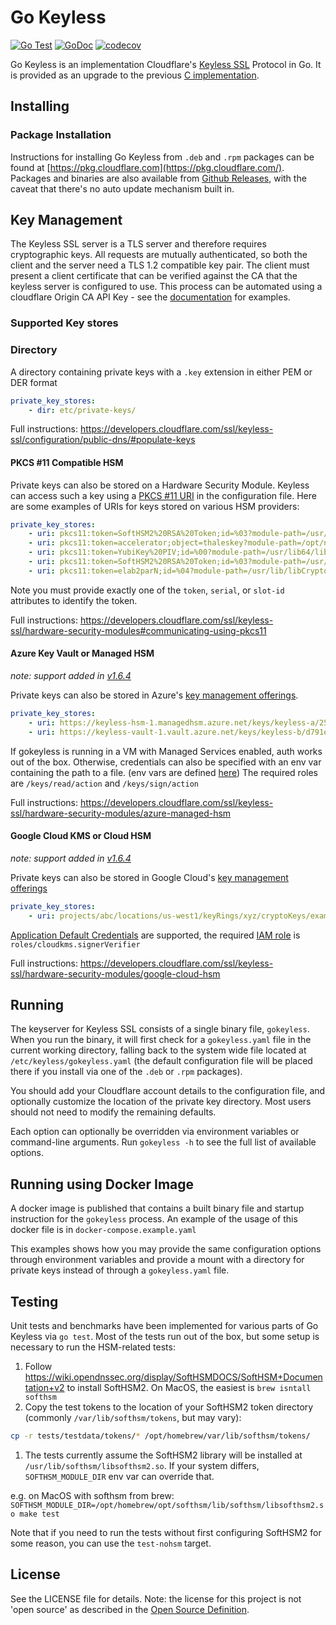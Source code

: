 # Go Keyless

[![Go Test](https://github.com/cloudflare/gokeyless/actions/workflows/go.yml/badge.svg)](https://github.com/cloudflare/gokeyless/actions/workflows/go.yml)
[![GoDoc](https://pkg.go.dev/badge/github.com/cloudflare/gokeyless)](https://pkg.go.dev/github.com/cloudflare/gokeyless)
[![codecov](https://codecov.io/github/cloudflare/gokeyless/branch/master/graph/badge.svg?token=kcha1ub1Ju)](https://codecov.io/github/cloudflare/gokeyless)

Go Keyless is an implementation Cloudflare's [Keyless SSL](https://blog.cloudflare.com/keyless-ssl-the-nitty-gritty-technical-details/) Protocol in Go. It is provided as an upgrade to the previous [C implementation](https://github.com/cloudflare/keyless).

## Installing

### Package Installation

Instructions for installing Go Keyless from `.deb` and `.rpm` packages can be found at [https://pkg.cloudflare.com](https://pkg.cloudflare.com/). Packages and binaries are also available from [Github Releases](https://github.com/cloudflare/gokeyless/releases), with the caveat that there's no auto update mechanism built in.

## Key Management

The Keyless SSL server is a TLS server and therefore requires cryptographic keys. All requests are mutually authenticated, so both the client and the server need a TLS 1.2 compatible key pair. The client must present a client certificate that can be verified against the CA that the keyless server is configured to use. This process can be automated using a cloudflare Origin CA API Key - see the [documentation](https://developers.cloudflare.com/ssl/keyless-ssl/) for examples.

### Supported Key stores

### Directory

A directory containing private keys with a `.key` extension in either PEM or DER format

```yaml
private_key_stores:
    - dir: etc/private-keys/
```

Full instructions: https://developers.cloudflare.com/ssl/keyless-ssl/configuration/public-dns/#populate-keys

#### PKCS #11 Compatible HSM

Private keys can also be stored on a Hardware Security Module. Keyless can access such a key using a [PKCS #11 URI](https://tools.ietf.org/html/rfc7512) in the configuration file. Here are some examples of URIs for keys stored on various HSM providers:

```yaml
private_key_stores:
    - uri: pkcs11:token=SoftHSM2%20RSA%20Token;id=%03?module-path=/usr/lib64/libsofthsm2.so&pin-value=1234
    - uri: pkcs11:token=accelerator;object=thaleskey?module-path=/opt/nfast/toolkits/pkcs11/libcknfast.so
    - uri: pkcs11:token=YubiKey%20PIV;id=%00?module-path=/usr/lib64/libykcs11.so&pin-value=123456&max-sessions=1
    - uri: pkcs11:token=SoftHSM2%20RSA%20Token;id=%03?module-path=/usr/lib64/libsofthsm2.so&pin-value=1234
    - uri: pkcs11:token=elab2parN;id=%04?module-path=/usr/lib/libCryptoki2_64.so&pin-value=crypto1
```

Note you must provide exactly one of the `token`, `serial`, or `slot-id` attributes to identify the token.

Full instructions: https://developers.cloudflare.com/ssl/keyless-ssl/hardware-security-modules#communicating-using-pkcs11

#### Azure Key Vault or Managed HSM

_note: support added in [v1.6.4](https://github.com/cloudflare/gokeyless/releases/tag/v1.6.4)_

Private keys can also be stored in Azure's [key management offerings](https://docs.microsoft.com/en-us/azure/key-vault/keys/about-keys).

```yaml
private_key_stores:
    - uri: https://keyless-hsm-1.managedhsm.azure.net/keys/keyless-a/256400ae07e74327b5d233c15aea837
    - uri: https://keyless-vault-1.vault.azure.net/keys/keyless-b/d791e7f42b3a4f3ea8acc65014ea6a95
```

If gokeyless is running in a VM with Managed Services enabled, auth works out of the box. Otherwise, credentials can also be specified with an env var containing the path to a file. (env vars are defined [here](https://pkg.go.dev/github.com/Azure/go-autorest/autorest/azure/auth#pkg-constants))
The required roles are `/keys/read/action` and `/keys/sign/action`

Full instructions: https://developers.cloudflare.com/ssl/keyless-ssl/hardware-security-modules/azure-managed-hsm

#### Google Cloud KMS or Cloud HSM

_note: support added in [v1.6.4](https://github.com/cloudflare/gokeyless/releases/tag/v1.6.4)_

Private keys can also be stored in Google Cloud's [key management offerings](https://cloud.google.com/security-key-management)

```yaml
private_key_stores:
    - uri: projects/abc/locations/us-west1/keyRings/xyz/cryptoKeys/example-key/cryptoKeyVersions/3
```

[Application Default Credentials](https://cloud.google.com/docs/authentication/production#automatically) are supported, the required [IAM role](https://cloud.google.com/kms/docs/reference/permissions-and-roles) is `roles/cloudkms.signerVerifier`

Full instructions: https://developers.cloudflare.com/ssl/keyless-ssl/hardware-security-modules/google-cloud-hsm

## Running

The keyserver for Keyless SSL consists of a single binary file, `gokeyless`. When you run the binary, it will first check for a `gokeyless.yaml` file in the current working directory, falling back to the system wide file located at `/etc/keyless/gokeyless.yaml` (the default configuration file will be placed there if you install via one of the `.deb` or `.rpm` packages).

You should add your Cloudflare account details to the configuration file, and optionally customize the location of the private key directory. Most users should not need to modify the remaining defaults.

Each option can optionally be overridden via environment variables or command-line arguments. Run `gokeyless -h` to see the full list of available options.

## Running using Docker Image

A docker image is published that contains a built binary file and startup instruction for the `gokeyless` process.  An example of the usage of this docker file is in `docker-compose.example.yaml`

This examples shows how you may provide the same configuration options through environment variables and provide a mount with a directory for private keys instead of through a `gokeyless.yaml` file.

## Testing

Unit tests and benchmarks have been implemented for various parts of Go Keyless via `go test`. Most of the tests run out of the box, but some setup is necessary to run the HSM-related tests:

1. Follow https://wiki.opendnssec.org/display/SoftHSMDOCS/SoftHSM+Documentation+v2 to install SoftHSM2. On MacOS, the easiest is `brew isntall softhsm`
2. Copy the test tokens to the location of your SoftHSM2 token directory (commonly `/var/lib/softhsm/tokens`, but may vary):

```bash
cp -r tests/testdata/tokens/* /opt/homebrew/var/lib/softhsm/tokens/
```

1. The tests currently assume the SoftHSM2 library will be installed at `/usr/lib/softhsm/libsofthsm2.so`. If your system differs, `SOFTHSM_MODULE_DIR` env var can override that.

e.g. on MacOS with softhsm from brew:
`SOFTHSM_MODULE_DIR=/opt/homebrew/opt/softhsm/lib/softhsm/libsofthsm2.so make test`

Note that if you need to run the tests without first configuring SoftHSM2 for some reason, you can use the `test-nohsm` target.

## License

See the LICENSE file for details. Note: the license for this project is not
'open source' as described in the [Open Source
Definition](http://opensource.org/osd).
